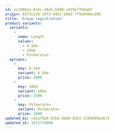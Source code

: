 ```yaml
---
id: ec2d8b2a-0c6c-46d1-bd90-c819e77b8a68
origin: 8373c220-19f3-4452-b9d5-7f9a566bcd90
title: 'Group registration'
product_variants:
  variants:
    -
      name: Length
      values:
        - 6.5km
        - 10km
        - Polmaraton
  options:
    -
      key: 6.5km
      variant: 6.5km
      price: 2000
    -
      key: 10km
      variant: 10km
      price: 2500
    -
      key: Polmaraton
      variant: Polmaraton
      price: 2800
updated_by: c82a7926-03bd-4bb0-81b3-2109899ea6c9
updated_at: 1651774868
---
```

